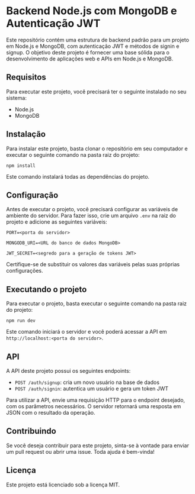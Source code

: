 # Backend Node.js com MongoDB e Autenticação JWT

Este repositório contém uma estrutura de backend padrão para um projeto em Node.js e MongoDB, com autenticação JWT e métodos de signin e signup. O objetivo deste projeto é fornecer uma base sólida para o desenvolvimento de aplicações web e APIs em Node.js e MongoDB.

## Requisitos

Para executar este projeto, você precisará ter o seguinte instalado no seu sistema:

- Node.js
- MongoDB

## Instalação

Para instalar este projeto, basta clonar o repositório em seu computador e executar o seguinte comando na pasta raiz do projeto:

`npm install`

Este comando instalará todas as dependências do projeto.

## Configuração

Antes de executar o projeto, você precisará configurar as variáveis de ambiente do servidor. Para fazer isso, crie um arquivo `.env` na raiz do projeto e adicione as seguintes variáveis:

`PORT=<porta do servidor>`

`MONGODB_URI=<URL do banco de dados MongoDB>`

`JWT_SECRET=<segredo para a geração de tokens JWT>`

Certifique-se de substituir os valores das variáveis pelas suas próprias configurações.

## Executando o projeto

Para executar o projeto, basta executar o seguinte comando na pasta raiz do projeto:

`npm run dev`

Este comando iniciará o servidor e você poderá acessar a API em `http://localhost:<porta do servidor>`.

## API

A API deste projeto possui os seguintes endpoints:

- `POST /auth/signup`: cria um novo usuário na base de dados
- `POST /auth/signin`: autentica um usuário e gera um token JWT

Para utilizar a API, envie uma requisição HTTP para o endpoint desejado, com os parâmetros necessários. O servidor retornará uma resposta em JSON com o resultado da operação.

## Contribuindo

Se você deseja contribuir para este projeto, sinta-se à vontade para enviar um pull request ou abrir uma issue. Toda ajuda é bem-vinda!

## Licença

Este projeto está licenciado sob a licença MIT.
